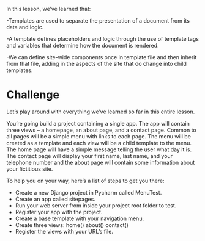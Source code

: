 In this lesson, we’ve learned that:

-Templates are used to separate the presentation of a document from its data and logic.

-A template defines placeholders and logic through the use of template tags and variables that determine how the document is rendered.

-We can define site-wide components once in template file and then inherit from that file, adding in the aspects of the site that do change into child templates.

# Challenge 

Let’s play around with everything we’ve learned so far in this entire lesson.

You’re going build a project containing a single app. The app will contain three views – a homepage, an about page, and a contact page. Common to all pages will be a simple menu with links to each page. The menu will be created as a template and each view will be a child template to the menu. The home page will have a simple message telling the user what day it is. The contact page will display your first name, last name, and your telephone number and the about page will contain some information about your fictitious site.

To help you on your way, here’s a list of steps to get you there:

- Create a new Django project in Pycharm called MenuTest.
- Create an app called sitepages.
- Run your web server from inside your project root folder to test.
- Register your app with the project.
- Create a base template with your navigation menu.
- Create three views:
	home()
	about()
	contact()
- Register the views with your URL’s file.
